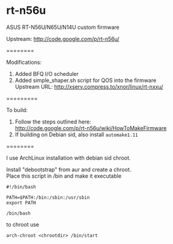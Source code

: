 rt-n56u
=======

ASUS RT-N56U/N65U/N14U custom firmware

Upstream: http://code.google.com/p/rt-n56u/

========

Modifications:  
1. Added BFQ I/O scheduler  
2. Added simple_shaper.sh script for QOS into the firmware  
Upstream URL: http://xserv.compress.to/xnor/linux/rt-nxxu/  
  
=========
  
To build:  
1. Follow the steps outlined here:  
http://code.google.com/p/rt-n56u/wiki/HowToMakeFirmware  
2. If building on Debian sid, also install ```automake1.11```  

========  
  
I use ArchLinux installation with debian sid chroot.  

Install "debootstrap" from aur and create a chroot.    
Place this script in <chrootdir>/bin and make it executable  

```
#!/bin/bash

PATH=$PATH:/bin:/sbin:/usr/sbin
export PATH

/bin/bash
```

to chroot use
```
arch-chroot <chrootdir> /bin/start
